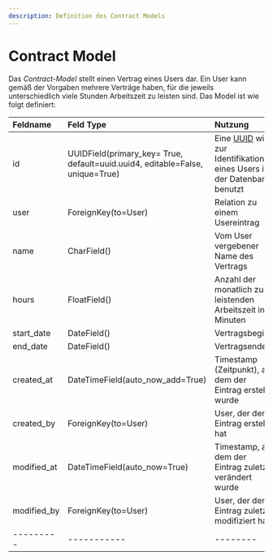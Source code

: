 ```yaml
---
description: Definition des Contract Models
---
```


# Contract Model

Das _Contract-Model_ stellt einen Vertrag eines Users dar. Ein User kann gemäß der Vorgaben mehrere Verträge haben, für die jeweils unterschiedlich viele Stunden Arbeitszeit zu leisten sind. Das Model ist wie folgt definiert:

| Feldname | Feld Type | Nutzung |
| :--- | :--- | :--- |
| id | UUIDField\(primary\_key= True, default=uuid.uuid4, editable=False, unique=True\) | Eine [UUID](https://de.wikipedia.org/wiki/Universally_Unique_Identifier) wird zur Identifikation eines Users in der Datenbank benutzt |
| user | ForeignKey\(to=User\) | Relation zu einem Usereintrag |
| name | CharField\(\) | Vom User vergebener Name des Vertrags |
| hours | FloatField\(\) | Anzahl der monatlich zu leistenden Arbeitszeit in Minuten |
| start\_date | DateField\(\) | Vertragsbeginn |
| end\_date | DateField\(\) | Vertragsende |
| created\_at | DateTimeField\(auto\_now\_add=True\) | Timestamp \(Zeitpunkt\), an dem der Eintrag erstellt wurde |
| created\_by | ForeignKey\(to=User\) | User, der den Eintrag erstellt hat |
| modified\_at | DateTimeField\(auto\_now=True\) | Timestamp, an dem der Eintrag zuletzt verändert wurde |
| modified\_by | ForeignKey\(to=User\) | User, der den Eintrag zuletzt modifiziert hat |
| --------- | ----------- | -------- |

